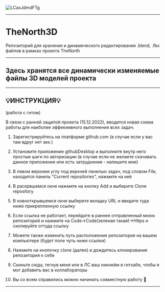 ![LCaxJdmdFTg](https://user-images.githubusercontent.com/75693065/204449733-abd7823a-cf19-471b-bbb2-d0abba47d74f.jpg)
____
# TheNorth3D
Репозиторий для хранения и динамического редактирования .blend, .fbx файлов в рамках проекта TheNorth
____

## Здесь хранятся все динамически изменяемые файлы 3D моделей проекта

____

## 💡ИНСТРУКЦИЯ💡

(работа с гитом) 

В связи с ранней защитой проекта (15.12.2022), вводится новая схема работы для наиболее эффекиивного выполнения всех задач.

1) Зарегистрируйтесь на платформе github.com (в случае если у вас там вдруг нет акк.)

2) Установите приложение githubDesktop и выполните внутр него простые шаги по авторизации (в случае если не желаете скачивать данное приложение или есть затруднения - напишите мне)

3) В левом верхнем углу под верхней панелью задач, под словом File, находится панель "Current repositories", нажмите на неё

4) В раскрвшемся окне нажмите на кнопку Add и выберите Clone repository

5) В новооткрывшемся окне выберите вкладку URL и введите туда ниже прикрепленную ссылку

6) Если ссылка не работает, перейдите в раннее отправленный мною репозиторий и нажмите на Code->Code(зеленая такая)->Https и скопируйте оттуда ссылку

7) Можете также изменить путь расположения репозитория на вашем компьютере (будет поле чуть ниже ссылки)

8) Нажмите на кнопочку clone (далее) и дождитесь клонирования репозитория к себе

9) Скиньте сюда, тегнув меня или в ЛС ваш никнейм в гитхабе, чтобы я мог добавить вас в коллабораторы

10) Вы со всем справились можно начинать совместную работу 💛

____


